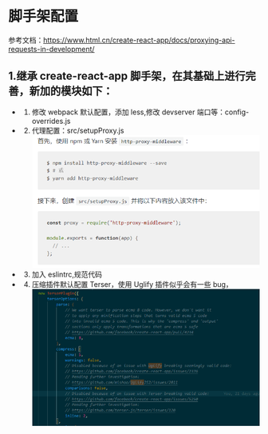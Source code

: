 # 脚手架配置

参考文档：https://www.html.cn/create-react-app/docs/proxying-api-requests-in-development/

## 1.继承 create-react-app 脚手架，在其基础上进行完善，新加的模块如下：

-   1. 修改 webpack 默认配置，添加 less,修改 devserver 端口等：config-overrides.js
-   2. 代理配置：src/setupProxy.js
       ![](img/%E4%BB%A3%E7%90%86%E9%85%8D%E7%BD%AE.png)
-   3. 加入 eslintrc,规范代码
-   4. 压缩插件默认配置 Terser，使用 Uglify 插件似乎会有一些 bug，
       ![](img/terser.png)
